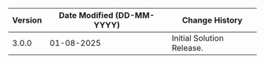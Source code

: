 | **Version** | **Date Modified (DD-MM-YYYY)** | **Change History**                  |
|-------------|--------------------------------|-------------------------------------|
| 3.0.0       | 01-08-2025                     | Initial Solution Release.           |